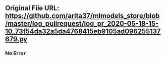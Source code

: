 ## Original File URL: https://github.com/arita37/mlmodels_store/blob/master/log_pullrequest/log_pr_2020-05-18-15-10_73f54da32a5da4768415eb9105ad096255137679.py<br />

### No Error